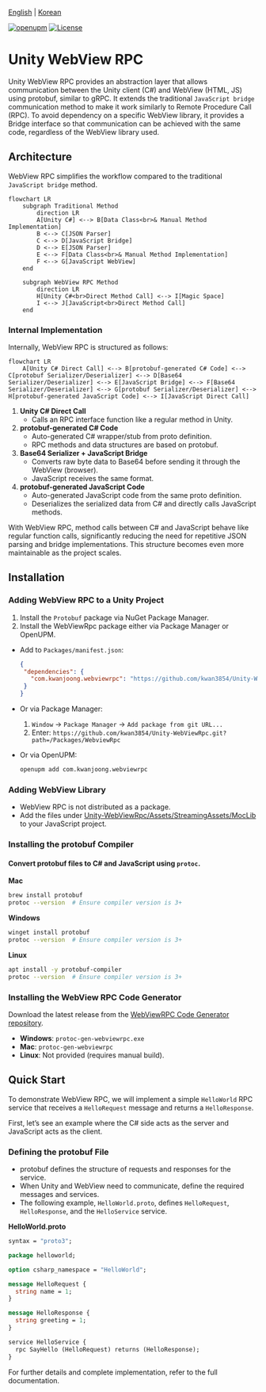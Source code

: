 [English](README.md) | [Korean](README_ko.md)

[![openupm](https://img.shields.io/npm/v/com.kwanjoong.webviewrpc?label=openupm&registry_uri=https://package.openupm.com)](https://openupm.com/packages/com.kwanjoong.webviewrpc/)
[![License](https://img.shields.io/badge/License-MIT-brightgreen.svg)](LICENSE.md)

# Unity WebView RPC
Unity WebView RPC provides an abstraction layer that allows communication between the Unity client (C#) and WebView (HTML, JS) using protobuf, similar to gRPC.
It extends the traditional `JavaScript bridge` communication method to make it work similarly to Remote Procedure Call (RPC).
To avoid dependency on a specific WebView library, it provides a Bridge interface so that communication can be achieved with the same code, regardless of the WebView library used.

## Architecture
WebView RPC simplifies the workflow compared to the traditional `JavaScript bridge` method.

```mermaid
flowchart LR
    subgraph Traditional Method
        direction LR
        A[Unity C#] <--> B[Data Class<br>& Manual Method Implementation]
        B <--> C[JSON Parser]
        C <--> D[JavaScript Bridge]
        D <--> E[JSON Parser]
        E <--> F[Data Class<br>& Manual Method Implementation]
        F <--> G[JavaScript WebView]
    end

    subgraph WebView RPC Method
        direction LR
        H[Unity C#<br>Direct Method Call] <--> I[Magic Space]
        I <--> J[JavaScript<br>Direct Method Call]
    end
```

### Internal Implementation
Internally, WebView RPC is structured as follows:

```mermaid
flowchart LR
    A[Unity C# Direct Call] <--> B[protobuf-generated C# Code] <--> C[protobuf Serializer/Deserializer] <--> D[Base64 Serializer/Deserializer] <--> E[JavaScript Bridge] <--> F[Base64 Serializer/Deserializer] <--> G[protobuf Serializer/Deserializer] <--> H[protobuf-generated JavaScript Code] <--> I[JavaScript Direct Call]
```

1. **Unity C# Direct Call**
    - Calls an RPC interface function like a regular method in Unity.
2. **protobuf-generated C# Code**
    - Auto-generated C# wrapper/stub from proto definition.
    - RPC methods and data structures are based on protobuf.
3. **Base64 Serializer + JavaScript Bridge**
    - Converts raw byte data to Base64 before sending it through the WebView (browser).
    - JavaScript receives the same format.
4. **protobuf-generated JavaScript Code**
    - Auto-generated JavaScript code from the same proto definition.
    - Deserializes the serialized data from C# and directly calls JavaScript methods.

With WebView RPC, method calls between C# and JavaScript behave like regular function calls, significantly reducing the need for repetitive JSON parsing and bridge implementations. This structure becomes even more maintainable as the project scales.

## Installation
### Adding WebView RPC to a Unity Project
1. Install the `Protobuf` package via NuGet Package Manager.
2. Install the WebViewRpc package either via Package Manager or OpenUPM.

- Add to `Packages/manifest.json`:

   ```json
  {
    "dependencies": {
      "com.kwanjoong.webviewrpc": "https://github.com/kwan3854/Unity-WebViewRpc.git?path=/Packages/WebviewRpc"
    }
  }
  ```

- Or via Package Manager:
    1. `Window` → `Package Manager` → `Add package from git URL...`
    2. Enter: `https://github.com/kwan3854/Unity-WebViewRpc.git?path=/Packages/WebviewRpc`
- Or via OpenUPM:

   ```bash
   openupm add com.kwanjoong.webviewrpc
   ```

### Adding WebView Library
- WebView RPC is not distributed as a package.
- Add the files under [Unity-WebViewRpc/Assets/StreamingAssets/MocLib](https://github.com/kwan3854/Unity-WebViewRpc/tree/main/Assets/StreamingAssets/MocLib) to your JavaScript project.

### Installing the protobuf Compiler
#### Convert protobuf files to C# and JavaScript using `protoc`.

**Mac**
```bash
brew install protobuf
protoc --version  # Ensure compiler version is 3+
```

**Windows**
```bash
winget install protobuf
protoc --version  # Ensure compiler version is 3+
```

**Linux**
```bash
apt install -y protobuf-compiler
protoc --version  # Ensure compiler version is 3+
```

### Installing the WebView RPC Code Generator
Download the latest release from the [WebViewRPC Code Generator repository](https://github.com/kwan3854/ProtocGenWebviewRpc).
- **Windows**: `protoc-gen-webviewrpc.exe`
- **Mac**: `protoc-gen-webviewrpc`
- **Linux**: Not provided (requires manual build).

## Quick Start
To demonstrate WebView RPC, we will implement a simple `HelloWorld` RPC service that receives a `HelloRequest` message and returns a `HelloResponse`.

First, let’s see an example where the C# side acts as the server and JavaScript acts as the client.

### Defining the protobuf File
- protobuf defines the structure of requests and responses for the service.
- When Unity and WebView need to communicate, define the required messages and services.
- The following example, `HelloWorld.proto`, defines `HelloRequest`, `HelloResponse`, and the `HelloService` service.

**HelloWorld.proto**
```protobuf
syntax = "proto3";

package helloworld;

option csharp_namespace = "HelloWorld";

message HelloRequest {
  string name = 1;
}

message HelloResponse {
  string greeting = 1;
}

service HelloService {
  rpc SayHello (HelloRequest) returns (HelloResponse);
}
```

For further details and complete implementation, refer to the full documentation.

